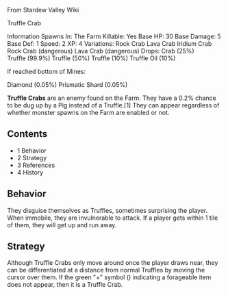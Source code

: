 From Stardew Valley Wiki

Truffle Crab

Information Spawns In: The Farm Killable: Yes Base HP: 30 Base Damage: 5 Base Def: 1 Speed: 2 XP: 4 Variations: Rock Crab Lava Crab Iridium Crab Rock Crab (dangerous) Lava Crab (dangerous) Drops: Crab (25%) Truffle (99.9%) Truffle (50%) Truffle (10%) Truffle Oil (10%)

If reached bottom of Mines:

Diamond (0.05%) Prismatic Shard (0.05%)

**Truffle Crabs** are an enemy found on the Farm. They have a 0.2% chance to be dug up by a Pig instead of a Truffle.\[1] They can appear regardless of whether monster spawns on the Farm are enabled or not.

## Contents

- 1 Behavior
- 2 Strategy
- 3 References
- 4 History

## Behavior

They disguise themselves as Truffles, sometimes surprising the player. When immobile, they are invulnerable to attack. If a player gets within 1 tile of them, they will get up and run away.

## Strategy

Although Truffle Crabs only move around once the player draws near, they can be differentiated at a distance from normal Truffles by moving the cursor over them. If the green "+" symbol () indicating a forageable item does not appear, then it is a Truffle Crab.